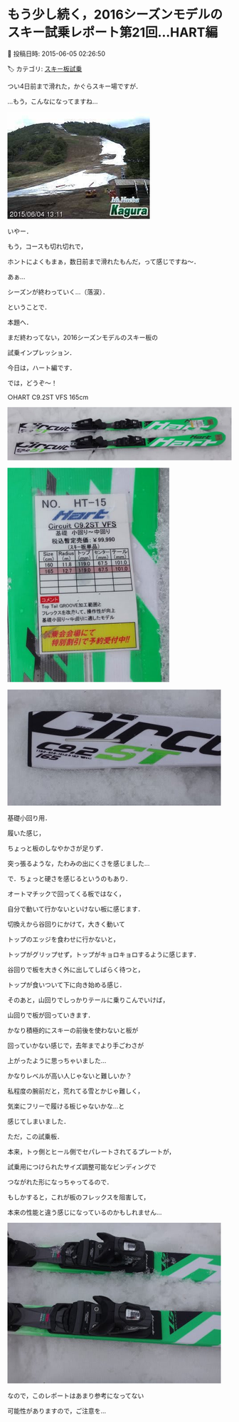 # もう少し続く，2016シーズンモデルのスキー試乗レポート第21回…HART編

📅 投稿日時: 2015-06-05 02:26:50

🏷️ カテゴリ: [スキー板試乗](c0bd8048615710cee890e403a36cc9a2b.md)

つい4日前まで滑れた，かぐらスキー場ですが．


…もう，こんなになってますね…




![bcbf137abf39db1911e5fb549eb89705.jpg](images/bcbf137abf39db1911e5fb549eb89705.jpg)




いやー．


もう，コースも切れ切れで，


ホントによくもまぁ，数日前まで滑れたもんだ，って感じですね～．


あぁ…


シーズンが終わっていく…（落涙）．





ということで．


本題へ．


まだ終わってない，2016シーズンモデルのスキー板の


試乗インプレッション．





今日は，ハート編です．





では，どうぞ～！[]()





○HART C9.2ST VFS 165cm







![75a4c63d98cae91be7a331b2eee2c5c6.jpg](images/75a4c63d98cae91be7a331b2eee2c5c6.jpg)









![dd734c63d5e913936730af3f52a7d06b.jpg](images/dd734c63d5e913936730af3f52a7d06b.jpg)









![bf57c452bfd13e0266f43dd394862773.jpg](images/bf57c452bfd13e0266f43dd394862773.jpg)







基礎小回り用．





履いた感じ，


ちょっと板のしなやかさが足りず．


突っ張るような，たわみの出にくさを感じました…





で．ちょっと硬さを感じるというのもあり．


オートマチックで回ってくる板ではなく，


自分で動いて行かないといけない板に感じます．


切換えから谷回りにかけて，大きく動いて


トップのエッジを食わせに行かないと，


トップがグリップせず，トップがキョロキョロするように感じます．


谷回りで板を大きく外に出してしばらく待つと，


トップが食いついて下に向き始める感じ．


そのあと，山回りでしっかりテールに乗りこんでいけば，


山回りで板が回っていきます．


かなり積極的にスキーの前後を使わないと板が


回っていかない感じで，去年までより手ごわさが


上がったように思っちゃいました…


かなりレベルが高い人じゃないと難しいか？





私程度の腕前だと，荒れてる雪とかじゃ難しく，


気楽にフリーで履ける板じゃないかな…と


感じてしまいました．





ただ，この試乗板．


本来，トゥ側とヒール側でセパレートされてるプレートが，


試乗用につけられたサイズ調整可能なビンディングで


つながれた形になっちゃってるので．


もしかすると，これが板のフレックスを阻害して，


本来の性能と違う感じになっているのかもしれません…




![4241eae777435366972b080c1dece14e.jpg](images/4241eae777435366972b080c1dece14e.jpg)




なので，このレポートはあまり参考になってない


可能性がありますので，ご注意を…
